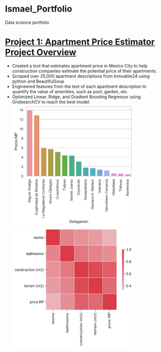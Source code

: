 # Ismael_Portfolio
Data science portfolio
# [**Project 1:** Apartment Price Estimator Project Overview](https://github.com/ismael-lopezb/ds_realestate_proj)
* Created a tool that estimates apartment price in Mexico City to help construction companies estimate the potential price of their apartments.
* Scraped over 25,000 apartment descriptions from Inmueble24 using python and BeautifulSoup
* Engineered features from the text of each apartment description to quantify the value of amenities, such as pool, garden, etc.
* Optimized Linear, Ridge, and Gradient Boosting Regressor using GridsearchCV to reach the best model.
<img src="/images/pricepd.png" width="400" height="400" > <img src="/images/heatmap.jpg" width="400" height="400" >
